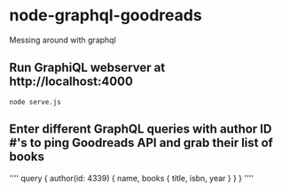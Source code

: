 # node-graphql-goodreads
Messing around with graphql

## Run GraphiQL webserver at http://localhost:4000
`node serve.js`

## Enter different GraphQL queries with author ID #'s to ping Goodreads API and grab their list of books

''''
query {
  author(id: 4339) {
    name,
    books {
      title,
      isbn,
      year
    }
  }
}
''''

